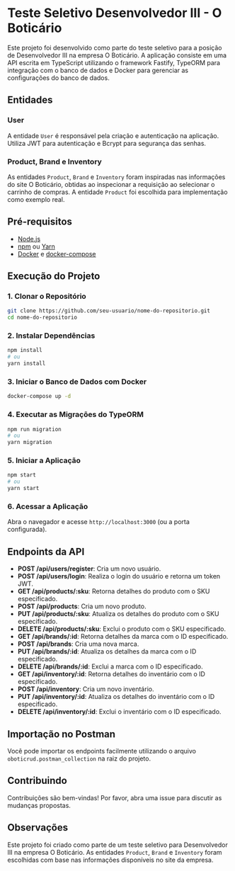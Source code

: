 # Teste Seletivo Desenvolvedor III - O Boticário

Este projeto foi desenvolvido como parte do teste seletivo para a posição de Desenvolvedor III na empresa O Boticário. A aplicação consiste em uma API escrita em TypeScript utilizando o framework Fastify, TypeORM para integração com o banco de dados e Docker para gerenciar as configurações do banco de dados.

## Entidades

### User
A entidade `User` é responsável pela criação e autenticação na aplicação. Utiliza JWT para autenticação e Bcrypt para segurança das senhas.

### Product, Brand e Inventory
As entidades `Product`, `Brand` e `Inventory` foram inspiradas nas informações do site O Boticário, obtidas ao inspecionar a requisição ao selecionar o carrinho de compras. A entidade `Product` foi escolhida para implementação como exemplo real.

## Pré-requisitos
- [Node.js](https://nodejs.org/)
- [npm](https://www.npmjs.com/) ou [Yarn](https://yarnpkg.com/)
- [Docker](https://www.docker.com/) e [docker-compose](https://docs.docker.com/compose/)

## Execução do Projeto

### 1. Clonar o Repositório
```bash
git clone https://github.com/seu-usuario/nome-do-repositorio.git
cd nome-do-repositorio
```

### 2. Instalar Dependências
```bash
npm install
# ou
yarn install
```

### 3. Iniciar o Banco de Dados com Docker
```bash
docker-compose up -d
```

### 4. Executar as Migrações do TypeORM
```bash
npm run migration
# ou
yarn migration
```

### 5. Iniciar a Aplicação
```bash
npm start
# ou
yarn start
```

### 6. Acessar a Aplicação
Abra o navegador e acesse `http://localhost:3000` (ou a porta configurada).

## Endpoints da API
- **POST /api/users/register**: Cria um novo usuário.
- **POST /api/users/login**: Realiza o login do usuário e retorna um token JWT.
- **GET /api/products/:sku**: Retorna detalhes do produto com o SKU especificado.
- **POST /api/products**: Cria um novo produto.
- **PUT /api/products/:sku**: Atualiza os detalhes do produto com o SKU especificado.
- **DELETE /api/products/:sku**: Exclui o produto com o SKU especificado.
- **GET /api/brands/:id**: Retorna detalhes da marca com o ID especificado.
- **POST /api/brands**: Cria uma nova marca.
- **PUT /api/brands/:id**: Atualiza os detalhes da marca com o ID especificado.
- **DELETE /api/brands/:id**: Exclui a marca com o ID especificado.
- **GET /api/inventory/:id**: Retorna detalhes do inventário com o ID especificado.
- **POST /api/inventory**: Cria um novo inventário.
- **PUT /api/inventory/:id**: Atualiza os detalhes do inventário com o ID especificado.
- **DELETE /api/inventory/:id**: Exclui o inventário com o ID especificado.

## Importação no Postman
Você pode importar os endpoints facilmente utilizando o arquivo `oboticrud.postman_collection` na raiz do projeto.

## Contribuindo
Contribuições são bem-vindas! Por favor, abra uma issue para discutir as mudanças propostas.

## Observações
Este projeto foi criado como parte de um teste seletivo para Desenvolvedor III na empresa O Boticário. As entidades `Product`, `Brand` e `Inventory` foram escolhidas com base nas informações disponíveis no site da empresa.
